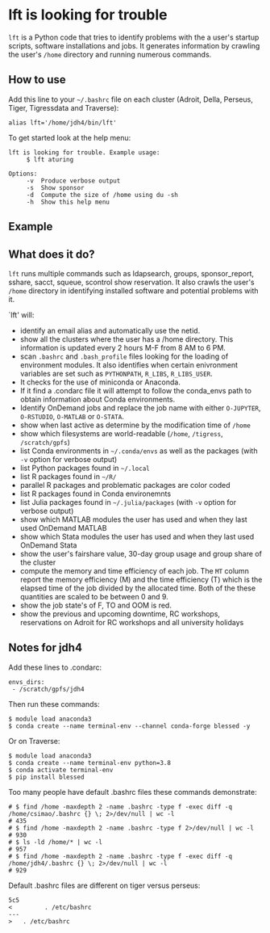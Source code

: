 # lft is looking for trouble

`lft` is a Python code that tries to identify problems with the a user's startup scripts, software installations and jobs. It generates information by crawling the  user's `/home` directory and running numerous commands.

## How to use

Add this line to your `~/.bashrc` file on each cluster (Adroit, Della, Perseus, Tiger, Tigressdata and Traverse):

```
alias lft='/home/jdh4/bin/lft'
```

To get started look at the help menu:

```
lft is looking for trouble. Example usage:
     $ lft aturing

Options:
     -v  Produce verbose output
     -s  Show sponsor
     -d  Compute the size of /home using du -sh
     -h  Show this help menu
```

## Example

## What does it do?

`lft` runs multiple commands such as ldapsearch, groups, sponsor_report, sshare, sacct, squeue, scontrol show reservation. It also crawls the user's `/home` directory in identifying installed software and potential problems with it.

`lft' will:

+ identify an email alias and automatically use the netid.
+ show all the clusters where the user has a /home directory. This information is updated every 2 hours M-F from 8 AM to 6 PM.
+ scan `.bashrc` and `.bash_profile` files looking for the loading of environment modules. It also identifies when certain enivronment variables are set such as `PYTHONPATH`, `R_LIBS`, `R_LIBS_USER`.
+ It checks for the use of miniconda or Anaconda.
+ If it find a .condarc file it will attempt to follow the conda_envs path to obtain information about Conda environments.
+ Identify OnDemand jobs and replace the job name with either `O-JUPYTER`, `O-RSTUDIO`, `O-MATLAB` or `O-STATA`.
+ show when last active as determine by the modification time of `/home`
+ show which filesystems are world-readable (`/home`, `/tigress`, `/scratch/gpfs`)
+ list Conda environments in `~/.conda/envs` as well as the packages (with `-v` option for verbose output)
+ list Python packages found in `~/.local`
+ list R packages found in `~/R/`
+ parallel R packages and problematic packages are color coded
+ list R packages found in Conda environemnts
+ list Julia packages found in `~/.julia/packages` (with `-v` option for verbose output)
+ show which MATLAB modules the user has used and when they last used OnDemand MATLAB
+ show which Stata modules the user has used and when they last used OnDemand Stata
+ show the user's fairshare value, 30-day group usage and group share of the cluster
+ compute the memory and time efficiency of each job. The `MT` column report the memory efficiency (M) and the time efficiency (T) which is the elapsed time of the job divided by the allocated time. Both of the these quantities are scaled to be between 0 and 9.
+ show the job state's of F, TO and OOM is red.
+ show the previous and upcoming downtime, RC workshops, reservations on Adroit for RC workshops and all university holidays

## Notes for jdh4

Add these lines to .condarc:

```
envs_dirs:
 - /scratch/gpfs/jdh4
```

Then run these commands:

```
$ module load anaconda3
$ conda create --name terminal-env --channel conda-forge blessed -y
```

Or on Traverse:

```
$ module load anaconda3
$ conda create --name terminal-env python=3.8
$ conda activate terminal-env
$ pip install blessed
```

Too many people have default .bashrc files these commands demonstrate:

```
# $ find /home -maxdepth 2 -name .bashrc -type f -exec diff -q /home/csimao/.bashrc {} \; 2>/dev/null | wc -l
# 435
# $ find /home -maxdepth 2 -name .bashrc -type f 2>/dev/null | wc -l
# 930
# $ ls -ld /home/* | wc -l
# 957
# $ find /home -maxdepth 2 -name .bashrc -type f -exec diff -q /home/jdh4/.bashrc {} \; 2>/dev/null | wc -l
# 929
```

Default .bashrc files are different on tiger versus perseus:

```
5c5
<         . /etc/bashrc
---
> 	. /etc/bashrc
```

